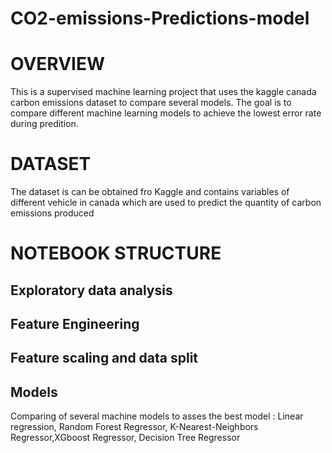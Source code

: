 # CO2-emissions-Predictions-model
# OVERVIEW
This is a supervised machine learning project that uses the kaggle canada carbon emissions dataset to compare several models. The goal is to compare different machine learning models to achieve the lowest error rate during predition.
# DATASET
The dataset is can be obtained fro Kaggle and contains variables of different vehicle in canada which are used to predict the quantity of carbon emissions produced
# NOTEBOOK STRUCTURE
## Exploratory data analysis
## Feature Engineering
## Feature scaling and data split
## Models
Comparing of several machine models to asses the best model : Linear regression, Random Forest Regressor, K-Nearest-Neighbors Regressor,XGboost Regressor, Decision Tree Regressor
